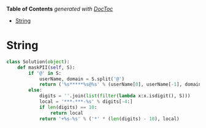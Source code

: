 <!-- START doctoc generated TOC please keep comment here to allow auto update -->
<!-- DON'T EDIT THIS SECTION, INSTEAD RE-RUN doctoc TO UPDATE -->
**Table of Contents**  *generated with [DocToc](https://github.com/thlorenz/doctoc)*

- [String](#string)

<!-- END doctoc generated TOC please keep comment here to allow auto update -->

# String

```python
class Solution(object):
    def maskPII(self, S):
        if '@' in S:
            userName, domain = S.split('@')
            return ('%s*****%s@%s' % (userName[0], userName[-1], domain)).lower()
        else:
            digits = ''.join(list(filter(lambda x:x.isdigit(), S)))
            local = '***-***-%s' % digits[-4:]
            if len(digits) == 10:
                return local
            return '+%s-%s' % ('*' * (len(digits) - 10), local)
```
